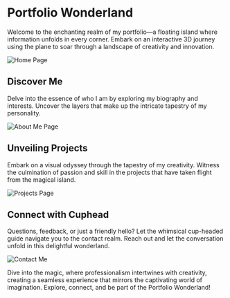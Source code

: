 # Portfolio Wonderland

Welcome to the enchanting realm of my portfolio—a floating island where information unfolds in every corner. Embark on an interactive 3D journey using the plane to soar through a landscape of creativity and innovation.

![Home Page](https://github.com/sabircodes/3D-PORTFOLIO/assets/93681489/408569c5-8e38-48bb-9de8-946af375cafe)

## Discover Me

Delve into the essence of who I am by exploring my biography and interests. Uncover the layers that make up the intricate tapestry of my personality.

![About Me Page](https://github.com/sabircodes/3D-PORTFOLIO/assets/93681489/f832d828-ff0a-4be3-a3d8-46909e4aae0c)

## Unveiling Projects

Embark on a visual odyssey through the tapestry of my creativity. Witness the culmination of passion and skill in the projects that have taken flight from the magical island.

![Projects Page](https://github.com/sabircodes/3D-PORTFOLIO/assets/93681489/2531344e-5890-4271-ab77-1f64631985f4)

## Connect with Cuphead

Questions, feedback, or just a friendly hello? Let the whimsical cup-headed guide navigate you to the contact realm. Reach out and let the conversation unfold in this delightful wonderland.

![Contact Me](https://github.com/sabircodes/3D-PORTFOLIO/assets/93681489/de0affd5-d9f5-4dee-ae4d-b18b0b12f986)

Dive into the magic, where professionalism intertwines with creativity, creating a seamless experience that mirrors the captivating world of imagination. Explore, connect, and be part of the Portfolio Wonderland!
